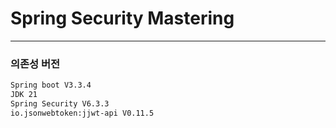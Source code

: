 # Spring Security Mastering

--------------------------------------------------------------------------------------------------------------------------------
### 의존성 버전
```bash
Spring boot V3.3.4
JDK 21
Spring Security V6.3.3
io.jsonwebtoken:jjwt-api V0.11.5
```